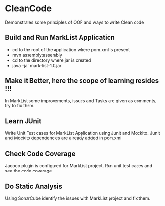 # CleanCode
Demonstrates some principles of OOP and ways to write Clean code

## Build and Run MarkList Application
   * cd to the root of the application where pom.xml is present
   * mvn assembly:assembly
   * cd to the directory where jar is created
   * java -jar mark-list-1.0.jar

## Make it Better, here the scope of learning resides !!!
In MarkList some improvements, issues and Tasks are given as comments, try to fix them.

## Learn JUnit
Write Unit Test cases for MarkList Application using Junit and Mockito.
Junit and Mockito dependencies are already added in pom.xml

## Check Code Coverage
Jacoco plugin is configured for MarkList project. Run unit test cases and see the code coverage

## Do Static Analysis
Using SonarCube identify the issues with MarkList project and fix them.